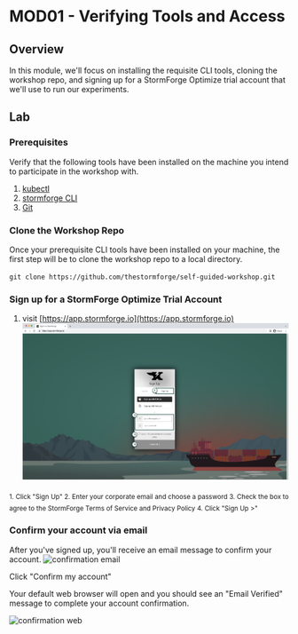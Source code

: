 # MOD01 - Verifying Tools and Access

## Overview
In this module, we'll focus on installing the requisite CLI tools, cloning the workshop repo, and signing up for a StormForge Optimize trial account that we'll use to run our experiments.

## Lab
### Prerequisites
Verify that the following tools have been installed on the machine you intend to participate in the workshop with.
1. [kubectl](https://kubernetes.io/docs/tasks/tools/#kubectl)
2. [stormforge CLI](https://docs.stormforge.io/optimize-pro/getting-started/install/#installing-the-stormforge-command-line-interface)
3. [Git](https://github.com/git-guides/install-git)

### Clone the Workshop Repo
Once your prerequisite CLI tools have been installed on your machine, the first step will be to clone the workshop repo to a local directory.

`git clone https://github.com/thestormforge/self-guided-workshop.git`

### Sign up for a StormForge Optimize Trial Account
1. visit [https://app.stormforge.io](https://app.stormforge.io)<br>
![signup-with-labels](/Java/Assets/Images/signup-labeled.png)

<sub>
1. Click "Sign Up"
2. Enter your corporate email and choose a password
3. Check the box to agree to the StormForge Terms of Service and Privacy Policy
4. Click "Sign Up >"</sub>

### Confirm your account via email
After you've signed up, you'll receive an email message to confirm your account.
![confirmation email](/self-guided-workshop/Java/Assets/Images/confirmation-email.png)

Click "Confirm my account"

Your default web browser will open and you should see an "Email Verified" message to complete your account confirmation.

![confirmation web](/self-guided-workshop/Java/Assets/Images/confirmation-web.png)







